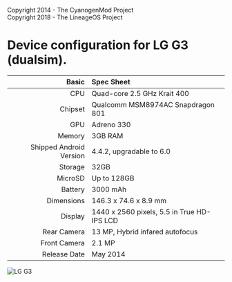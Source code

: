 Copyright 2014 - The CyanogenMod Project  
Copyright 2018 - The LineageOS Project

Device configuration for LG G3 (dualsim).
=====================================

Basic   | Spec Sheet
-------:|:-------------------------
CPU     | Quad-core 2.5 GHz Krait 400
Chipset | Qualcomm MSM8974AC Snapdragon 801
GPU     | Adreno 330
Memory  | 3GB RAM
Shipped Android Version | 4.4.2, upgradable to 6.0
Storage | 32GB
MicroSD | Up to 128GB
Battery | 3000 mAh
Dimensions | 146.3 x 74.6 x 8.9 mm
Display | 1440 x 2560 pixels, 5.5 in True HD-IPS LCD
Rear Camera  | 13 MP, Hybrid infared autofocus
Front Camera | 2.1 MP
Release Date | May 2014


![LG G3](https://i.imgur.com/1E8dnbz.png "LG G3")